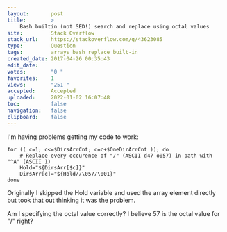 ```yaml
---
layout:       post
title:        >
    Bash builtin (not SED!) search and replace using octal values
site:         Stack Overflow
stack_url:    https://stackoverflow.com/q/43623085
type:         Question
tags:         arrays bash replace built-in
created_date: 2017-04-26 00:35:43
edit_date:    
votes:        "0 "
favorites:    1
views:        "251 "
accepted:     Accepted
uploaded:     2022-01-02 16:07:48
toc:          false
navigation:   false
clipboard:    false
---
```


I'm having problems getting my code to work:


``` 
for (( c=1; c<=$DirsArrCnt; c=c+$OneDirArrCnt )); do 
    # Replace every occurence of "/" (ASCII d47 o057) in path with "^A" (ASCII 1)
    Hold="${DirsArr[$c]}"
    DirsArr[c]="${Hold//\057/\001}"
done

```

Originally I skipped the Hold variable and used the array element directly but took that out thinking it was the problem.

Am I specifying the octal value correctly? I believe 57 is the octal value for "/" right?
